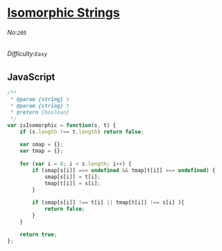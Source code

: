 # [Isomorphic Strings](https://leetcode.com/problems/isomorphic-strings/#/description)
###### No:`205`
###### Difficulty:`Easy`
## JavaScript


```js
/**
 * @param {string} s
 * @param {string} t
 * @return {boolean}
 */
var isIsomorphic = function(s, t) {
    if (s.length !== t.length) return false;
    
    var smap = {};
    var tmap = {};
    
    for (var i = 0; i < s.length; i++) {
        if (smap[s[i]] === undefined && tmap[t[i]] === undefined) {
            smap[s[i]] = t[i];
            tmap[t[i]] = s[i];
        } 
        
        if (smap[s[i]] !== t[i] || tmap[t[i]] !== s[i] ){
            return false;
        }
    }

    return true;
};
```
